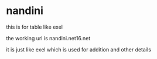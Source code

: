 # nandini
this is for table like exel 



the working url is nandini.net16.net 


it is just like exel which is used for addition and other details 



